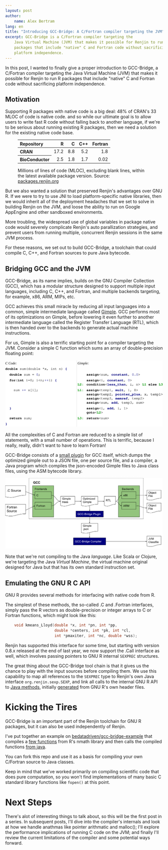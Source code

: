 ```yaml
---
layout: post
author: 
    name: Alex Bertram
lang: en
title: "Introducing GCC-Bridge: A C/Fortran compiler targeting the JVM"
excerpt: GCC-Bridge is a C/Fortran compiler targeting the 
    Java Virtual Machine (JVM) that makes it possible for Renjin to run R 
    packages that include "native" C and Fortran code without sacrificing 
    platform independence.
---
```


In this post, I wanted to finally give a proper introduction to GCC-Bridge, 
a C/Fortran compiler targeting the Java Virtual Machine (JVM) that makes it
possible for Renjin to run R packages that include "native" C and Fortran code
without sacrificing platform independence.

## Motivation

Supporting R packages with native code is a big deal: 48% of CRAN's 33 MLOC of
code is native code. and so while our ultimate goal is to allow users to write
fast R code without falling back to another language, if we're to be serious
about running existing R packages, then we need a solution for the existing 
native code base.

<figure>
<table>
<thead>
<tr>
<th align="left">Repository</th>
<th align="right">R</th>
<th align="right">C</th>
<th align="right">C++</th>
<th align="right">Fortran</th>
</tr>
</thead>
<tbody>
<tr>
<th align="left">CRAN</th>
<td align="right">17.2</td>
<td align="right">8.8</td>
<td align="right">5.2</td>
<td align="right">1.8</td>
</tr><tr>
<th align="left">BioConductor</th>
<td align="right">2.5</td>
<td align="right">1.8</td>
<td align="right">1.7</td>
<td align="right">0.02</td>
</tr>
</tbody>
</table>
<figcaption>Millions of lines of code (MLOC), excluding blank lines,
within the latest available package version. 
Source: <a href="http://packages.renjin.org/source">packages.renjin.org</a>
</figcaption>
</figure>

But we also wanted a solution that preserved Renjin's advantages over GNU R. 
If we were to try to use JNI to load platform-specific native libraries, 
then we would inherit all of the deployment headaches that we set to solve 
in building Renjin on the JVM, and loose the ability to run on
Google AppEngine and other sandboxed environments.

More troubling, the widespread use of global variables in package native
code would severely complicate Renjin's auto parallization strategies, and 
prevent users from running multiple, concurrent Renjin sessions in the same 
JVM process.

For these reasons, we set out to build GCC-Bridge, a toolchain that could 
compile C, C++, and Fortran sources to pure Java bytecode.

## Bridging GCC and the JVM

GCC-Bridge, as its name implies, builds on the GNU Compiler Collection (GCC),
which has a modular structure designed to support multiple input languages,
including C, C++, and Fortran, and multiple backends targeting, for example,
x86, ARM, MIPs, etc. 

GCC achieves this small miracle by reducing all input languages into a common,
simple intermediate language called 
[Gimple](https://gcc.gnu.org/onlinedocs/gccint/GIMPLE.html). 
GCC performs most of its optimizations on Gimple, before lowering it 
even further to another intermediate language called the 
Register Transfer Language (RTL), which is then handed over to the backends to 
generate actual machine instructions.

For us, Gimple is also a terrific starting point for a compiler targeting the 
JVM. Consider a simple C function which sums an array of double-precision
floating point:

![Side-by-side comparison of C and Gimple, lightly stylized.](/assets/img/gcc-gimple.svg)

All the complexities of C and Fortran are reduced to a simple list of 
statements, with a small number of operations. This is terrific, because
I really, really, didn't want to have to learn Fortran!

GCC-Bridge consists of a 
[small plugin](https://github.com/bedatadriven/renjin/blob/38ffa3833163363fc513c23eda7ebe2dcb75643a/tools/gcc-bridge/gcc-plugin/src/main/c/plugin.c)
for GCC itself, which dumps the optimized gimple out to a JSON file,
one per source file, and a compiler, a Java program which compiles the 
json-encoded Gimple files to Java class files, using the ASM bytecode library.

![High level Overview of GCC and GCC-Bridge](/assets/img/renjin-gcc.svg)

Note that we're not compiling to the Java <em>language</em>. Like Scala or
Clojure, we're targeting the Java <em>Virtual Machine</em>, the virtual
machine original designed for Java but that has its own standard instruction
set.

## Emulating the GNU R C API

GNU R provides several methods for interfacing with native code from R. 

The simplest of these methods, the so-called .C and .Fortran interfaces, 
simply pass the R vectors as double-precision or integer arrays to C or Fortran
functions, which might look like this:

```c
    void kmeans_Lloyd(double *x, int *pn, int *pp, 
                      double *centers, int *pk, int *cl,
	   	              int *pmaxiter, int *nc, double *wss);
```

Renjin has supported this interface for some time, but starting with
version 0.8.x released at the end of last year, we now support the .Call 
interface as well, which involves passing pointers to GNU R internal `SEXPREC`
structures.

The great thing about the GCC-Bridge tool chain is that it gives us the chance
to play with the input sources before compiling them. We use this capability to
map all references to the `SEXPREC` type to Renjin's own Java
interface `org.renjin.sexp.SEXP`, and link all calls to the internal GNU R API 
to [Java methods](https://github.com/bedatadriven/renjin/blob/master/tools/gnur-runtime/src/main/java/org/renjin/gnur/api/Rinternals.java), 
initially [generated](https://github.com/bedatadriven/renjin/blob/master/tools/gnur-compiler/generateStubs.groovy)
from GNU R's own header files.

# Kicking the Tires

GCC-Bridge is an important part of the Renjin toolchain for GNU R packages,
but it can also be used independently of Renjin.

I've put together an example on 
[bedatadriven/gcc-bridge-example](https://github.com/bedatadriven/gcc-bridge-example)
that compiles a [few functions](https://github.com/bedatadriven/gcc-bridge-example/blob/master/src/main/c/pnorm.c)
from R's nmath library and then calls the compiled functions 
[from java](https://github.com/bedatadriven/gcc-bridge-example/blob/master/src/test/java/org/renjin/gcc/example/NormalDistTest.java).

You can fork this repo and use it as a basis for compiling your own C/Fortran
source to Java classes.


Keep in mind that we've worked primarily on compiling scientific code
that does pure computation, so you won't find implementations of many
basic C standard library functions like `fopen()` at this point.

# Next Steps

There's alot of interesting things to talk about, so this will be the first 
post in a series. In subsequent posts, I'll dive into
the compiler's internals and look at how we handle anathmas like pointer
arithmatic and malloc(); I'll explore the performance implications of running C
code on the JVM; and finally I'll review the current limitations of the compiler
and some potential ways forward.









